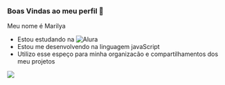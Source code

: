### Boas Vindas ao meu perfil 👋

Meu nome é Marilya

- Estou estudando na ![Alura](Https://www.alura.com.br)
- Estou me desenvolvendo na linguagem javaScript
- Utilizo esse espeço para minha organizacão e compartilhamentos dos meu projetos

![](https://www.google.com/url?sa=i&url=https%3A%2F%2Ftecnoblog.net%2Farquivo%2F175783%2Fgoogle-resposta-reporter-gif%2F&psig=AOvVaw143QPxhCV3-Gcxtf8njLco&ust=1715081497820000&source=images&cd=vfe&opi=89978449&ved=0CA8QjRxqFwoTCKi1r832-IUDFQAAAAAdAAAAABAx)
